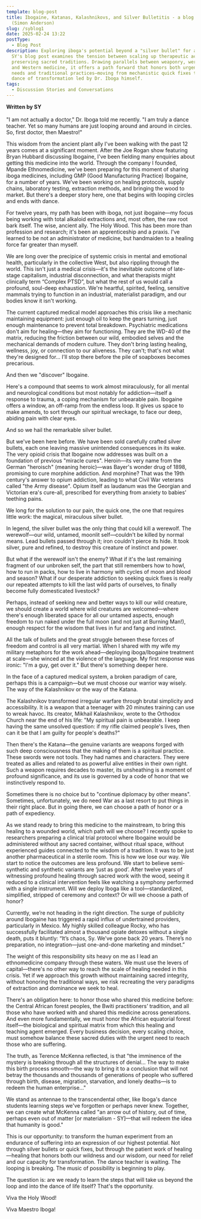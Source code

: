 ```yaml
---
template: blog-post
title: Ibogaine, Katanas, Kalashnikovs, and Silver Bulletitis - a blog by SY
  (Simon Anderson)
slug: /syblog1
date: 2025-02-24 13:22
postType:
  - Blog Post
description: Exploring iboga's potential beyond a "silver bullet" for addiction,
  SY's blog post examines the tension between scaling up therapeutic access and
  preserving sacred traditions. Drawing parallels between weaponry, werewolves,
  and Western medicine, it offers a path forward that honors both urgent healing
  needs and traditional practices—moving from mechanistic quick fixes toward a
  dance of transformation led by Dr. Iboga himself.
tags:
  - Discussion Stories and Conversations
---
```

**Written by SY**\
\
"I am not actually a doctor," Dr. Iboga told me recently. "I am truly a dance teacher. Yet so many humans are just looping around and around in circles. So, first doctor, then Maestro!" 

This wisdom from the ancient plant ally I've been walking with the past 12 years comes at a significant moment. After the Joe Rogan show featuring Bryan Hubbard discussing Ibogaine, I've been fielding many enquiries about getting this medicine into the world. Through the company I founded, Mpande Ethnomedicine, we've been preparing for this moment of sharing iboga medicines, including GMP (Good Manufacturing Practice) Ibogaine, for a number of years. We’ve been working on healing protocols, supply chains, laboratory testing, extraction methods, and bringing the wood to market. But there's a deeper story here, one that begins with looping circles and ends with dance.

For twelve years, my path has been with iboga, not just ibogaine—my focus being working with total alkaloid extractions and, most often, the raw root bark itself. The wise, ancient ally. The Holy Wood. This has been more than profession and research; it's been an apprenticeship and a praxis. I've learned to be not an administrator of medicine, but handmaiden to a healing force far greater than myself. 

We are long over the precipice of systemic crisis in mental and emotional health, particularly in the collective West, but also rippling through the world. This isn't just a medical crisis—it's the inevitable outcome of late-stage capitalism, industrial disconnection, and what therapists might clinically term “Complex PTSD”, but what the rest of us would call a profound, soul-deep exhaustion. We're heartful, spirited, feeling, sensitive mammals trying to function in an industrial, materialist paradigm, and our bodies know it isn't working.

The current captured medical model approaches this crisis like a mechanic maintaining equipment: just enough oil to keep the gears turning, just enough maintenance to prevent total breakdown. Psychiatric medications don't aim for healing—they aim for functioning. They are the WD-40 of the matrix, reducing the friction between our wild, embodied selves and the mechanical demands of modern culture. They don't bring lasting healing, wellness, joy, or connection to our aliveness. They can't; that's not what they're designed for… I’ll stop there before the pile of soapboxes becomes precarious.

And then we "discover" Ibogaine.

Here's a compound that seems to work almost miraculously, for all mental and neurological conditions but most notably for addiction—itself a response to trauma, a coping mechanism for unbearable pain. Ibogaine offers a window, an off-ramp from the endless loop. It gives us space to make amends, to sort through our spiritual wreckage, to face our deep, abiding pain with clear eyes.

And so we hail the remarkable silver bullet.

But we've been here before. We have been sold carefully crafted silver bullets, each one leaving massive unintended consequences in its wake. The very opioid crisis that Ibogaine now addresses was built on a foundation of previous "miracle cures". Heroin—its very name from the German "heroisch" (meaning heroic)—was Bayer's wonder drug of 1898, promising to cure morphine addiction. And morphine? That was the 19th century's answer to opium addiction, leading to what Civil War veterans called "the Army disease". Opium itself as laudanum was the Georgian and Victorian era's cure-all, prescribed for everything from anxiety to babies’ teething pains. 

We long for the solution to our pain, the quick one, the one that requires little work: the magical, miraculous silver bullet. 

In legend, the silver bullet was the only thing that could kill a werewolf. The werewolf—our wild, untamed, moonlit self—couldn't be killed by normal means. Lead bullets passed through it; iron couldn't pierce its hide. It took silver, pure and refined, to destroy this creature of instinct and power.

But what if the werewolf isn't the enemy? What if it's the last remaining fragment of our unbroken self, the part that still remembers how to howl, how to run in packs, how to live in harmony with cycles of moon and blood and season? What if our desperate addiction to seeking quick fixes is really our repeated attempts to kill the last wild parts of ourselves, to finally become fully domesticated livestock?

Perhaps, instead of seeking new and better ways to kill our wild creature, we should create a world where wild creatures are welcomed—where there's enough liberated space for all our untamed aspects, enough freedom to run naked under the full moon (and not just at Burning Man!), enough respect for the wisdom that lives in fur and fang and instinct.

All the talk of bullets and the great struggle between these forces of freedom and control is all very martial. When I shared with my wife my military metaphors for the work ahead—deploying iboga/Ibogaine treatment at scale—she winced at the violence of the language. My first response was ironic: "I'm a guy, get over it." But there's something deeper here.

In the face of a captured medical system, a broken paradigm of care, perhaps this is a campaign—but we must choose our warrior way wisely. The way of the Kalashnikov or the way of the Katana.

The Kalashnikov transformed irregular warfare through brutal simplicity and accessibility. It is a weapon that a teenager with 20 minutes training can use to wreak havoc. Its creator, Mikhail Kalashnikov, wrote to the Orthodox Church near the end of his life: "My spiritual pain is unbearable. I keep having the same unsolved question: if my rifle claimed people's lives, then can it be that I am guilty for people's deaths?" 

Then there's the Katana—the genuine variants are weapons forged with such deep consciousness that the making of them is a spiritual practice. These swords were not tools. They had names and characters. They were treated as allies and related to as powerful alive entities in their own right. Such a weapon requires decades to master, its unsheathing is a moment of profound significance, and its use is governed by a code of honor that we instinctively respond to. 

Sometimes there is no choice but to "continue diplomacy by other means". Sometimes, unfortunately, we do need War as a last resort to put things in their right place. But in going there, we can choose a path of honor or a path of expediency.

As we stand ready to bring this medicine to the mainstream, to bring this healing to a wounded world, which path will we choose? I recently spoke to researchers preparing a clinical trial protocol where Ibogaine would be administered without any sacred container, without ritual space, without experienced guides connected to the wisdom of a tradition. It was to be just another pharmaceutical in a sterile room. This is how we lose our way. We start to notice the outcomes are less profound. We start to believe semi-synthetic and synthetic variants are ‘just as good’. After twelve years of witnessing profound healing through sacred work with the wood, seeing it reduced to a clinical intervention feels like watching a symphony performed with a single instrument. Will we deploy Iboga like a tool—standardized, simplified, stripped of ceremony and context? Or will we choose a path of honor?

Currently, we’re not heading in the right direction. The surge of publicity around Ibogaine has triggered a rapid influx of undertrained providers, particularly in Mexico. My highly skilled colleague Rocky, who has successfully facilitated almost a thousand opiate detoxes without a single death, puts it bluntly: “It’s chaos, Sy. We’ve gone back 20 years. There’s no preparation, no integration—just one-and-done marketing and mindset.”

The weight of this responsibility sits heavy on me as I lead an ethnomedicine company through these waters. We must use the levers of capital—there's no other way to reach the scale of healing needed in this crisis. Yet if we approach this growth without maintaining sacred integrity, without honoring the traditional ways, we risk recreating the very paradigms of extraction and dominance we seek to heal.

There's an obligation here: to honor those who shared this medicine before: the Central African forest peoples, the Bwiti practitioners’ tradition, and all those who have worked with and shared this medicine across generations. And even more fundamentally, we must honor the African equatorial forest itself—the biological and spiritual matrix from which this healing and teaching agent emerged. Every business decision, every scaling choice, must somehow balance these sacred duties with the urgent need to reach those who are suffering.

The truth, as Terence McKenna reflected, is that "the imminence of the mystery is breaking through all the structures of denial... The way to make this birth process smooth—the way to bring it to a conclusion that will not betray the thousands and thousands of generations of people who suffered through birth, disease, migration, starvation, and lonely deaths—is to redeem the human enterprise…"

We stand as antennae to the transcendental other, like Iboga's dance students learning steps we've forgotten or perhaps never knew. Together, we can create what McKenna called "an arrow out of history, out of time, perhaps even out of matter \[or materialism - SY]—that will redeem the idea that humanity is good."

This is our opportunity: to transform the human experiment from an endurance of suffering into an expression of our highest potential. Not through silver bullets or quick fixes, but through the patient work of healing—healing that honors both our wildness and our wisdom, our need for relief and our capacity for transformation. The dance teacher is waiting. The looping is breaking. The music of possibility is beginning to play. 

The question is: are we ready to learn the steps that will take us beyond the loop and into the dance of life itself? That's the opportunity.   

Viva the Holy Wood!   

Viva Maestro Iboga!
